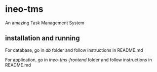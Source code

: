 # ineo-tms
An amazing Task Management System

## installation and running
For database, go in *db* folder and follow instructions in README.md

For application, go in *ineo-tms-frontend* folder and follow instructions in README.md